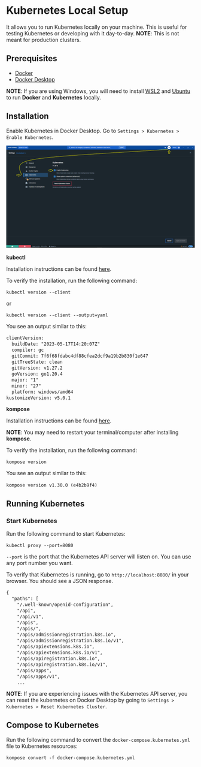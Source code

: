 # Kubernetes Local Setup

It allows you to run Kubernetes locally on your machine. This is useful for testing Kubernetes or developing with it day-to-day.
**NOTE**: This is not meant for production clusters.

## Prerequisites

- [Docker](https://docs.docker.com/install/)
- [Docker Desktop](https://www.docker.com/products/docker-desktop)

**NOTE**: If you are using Windows, you will need to install [WSL2](https://docs.microsoft.com/en-us/windows/wsl/install-win10) and [Ubuntu](https://ubuntu.com/wsl) to run **Docker** and **Kubernetes** locally.

## Installation

Enable Kubernetes in Docker Desktop. Go to `Settings > Kubernetes > Enable Kubernetes`.

![Docker Desktop](./images/docker-desktop.png)

**kubectl**

Installation instructions can be found [here](https://kubernetes.io/docs/tasks/tools/install-kubectl/).

To verify the installation, run the following command:

```
kubectl version --client
```

or

```
kubectl version --client --output=yaml
```

You see an output similar to this:

```
clientVersion:
  buildDate: "2023-05-17T14:20:07Z"
  compiler: gc
  gitCommit: 7f6f68fdabc4df88cfea2dcf9a19b2b830f1e647
  gitTreeState: clean
  gitVersion: v1.27.2
  goVersion: go1.20.4
  major: "1"
  minor: "27"
  platform: windows/amd64
kustomizeVersion: v5.0.1
```

**kompose**

Installation instructions can be found [here](https://kubernetes.io/docs/tasks/configure-pod-container/translate-compose-kubernetes/#install-kompose).

**NOTE**: You may need to restart your terminal/computer after installing **kompose**.

To verify the installation, run the following command:

```
kompose version
```

You see an output similar to this:

`kompose version v1.30.0 (e4b2b9f4)`

## Running Kubernetes

### Start Kubernetes

Run the following command to start Kubernetes:

```
kubectl proxy --port=8080
```

`--port` is the port that the Kubernetes API server will listen on. You can use any port number you want.

To verify that Kubernetes is running, go to `http://localhost:8080/` in your browser. You should see a JSON response.

```
{
  "paths": [
    "/.well-known/openid-configuration",
    "/api",
    "/api/v1",
    "/apis",
    "/apis/",
    "/apis/admissionregistration.k8s.io",
    "/apis/admissionregistration.k8s.io/v1",
    "/apis/apiextensions.k8s.io",
    "/apis/apiextensions.k8s.io/v1",
    "/apis/apiregistration.k8s.io",
    "/apis/apiregistration.k8s.io/v1",
    "/apis/apps",
    "/apis/apps/v1",
    ...

```

**NOTE**: If you are experiencing issues with the Kubernetes API server, you can reset the kubernetes on Docker Desktop by going to `Settings > Kubernetes > Reset Kubernetes Cluster`.

## Compose to Kubernetes

Run the following command to convert the `docker-compose.kubernetes.yml` file to Kubernetes resources:

```
kompose convert -f docker-compose.kubernetes.yml
```
